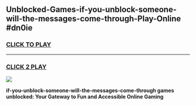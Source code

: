 
## Unblocked-Games-if-you-unblock-someone-will-the-messages-come-through-Play-Online #dn0ie
<h3>
<a href="https://news.freeplayer.one?title=if-you-unblock-someone-will-the-messages-come-through&ref=3">CLICK TO PLAY</a></h3>
<hr>

<h3>
<a href="https://news.freeplayer.one?title=if-you-unblock-someone-will-the-messages-come-through&ref=3">CLICK 2 PLAY</a>
  
</h3>

<a href="https://news.freeplayer.one?title=if-you-unblock-someone-will-the-messages-come-through&ref=3"><img src="https://clearcache.store/games.png"></a>


**if-you-unblock-someone-will-the-messages-come-through games unblocked: Your Gateway to Fun and Accessible Online Gaming**
